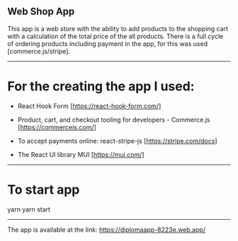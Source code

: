 ## Web Shop App

This app is a web store with the ability to add products to the shopping cart with a calculation of the total price of the all products. There is a full cycle of ordering products including payment in the app, for this was used [commerce.js/stripe].

---

# For the creating the app I used:

- React Hook Form [https://react-hook-form.com/]

- Product, cart, and checkout tooling for developers - Commerce.js [https://commercejs.com/]

- To accept payments online: react-stripe-js [https://stripe.com/docs]

- The React UI library MUI [https://mui.com/]

---

# To start app

yarn
yarn start

---

The app is available at the link: https://diplomaapp-8223e.web.app/

